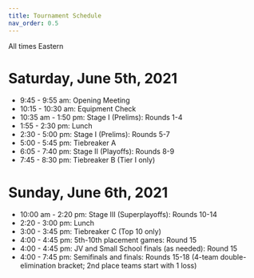 ```yaml
---
title: Tournament Schedule
nav_order: 0.5
---
```


All times Eastern

# Saturday, June 5th, 2021
* 9:45 - 9:55 am: Opening Meeting
* 10:15 - 10:30 am: Equipment Check
* 10:35 am - 1:50 pm: Stage I (Prelims): Rounds 1-4
* 1:55 - 2:30 pm: Lunch
* 2:30 - 5:00 pm: Stage I (Prelims): Rounds 5-7
* 5:00 - 5:45 pm: Tiebreaker A
* 6:05 - 7:40 pm: Stage II (Playoffs): Rounds 8-9
* 7:45 - 8:30 pm: Tiebreaker B (Tier I only)

# Sunday, June 6th, 2021
* 10:00 am - 2:20 pm: Stage III (Superplayoffs): Rounds 10-14
* 2:20 - 3:00 pm: Lunch
* 3:00 - 3:45 pm: Tiebreaker C (Top 10 only)
* 4:00 - 4:45 pm: 5th-10th placement games: Round 15
* 4:00 - 4:45 pm: JV and Small School finals (as needed): Round 15
* 4:00 - 7:45 pm: Semifinals and finals: Rounds 15-18 (4-team double-elimination bracket; 2nd place teams start with 1 loss)
